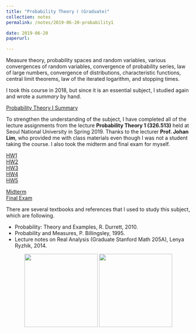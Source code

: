 ```yaml
---
title: "Probability Theory Ⅰ (Graduate)"
collection: notes
permalink: /notes/2019-06-20-probability1

date: 2019-06-20
paperurl:

---
```


Measure theory, probability spaces and random variables, various convergences of random variables, convergence of probability series, law of large numbers, convergence of distributions, characteristic functions, central limit theorems, law of the iterated logarithm, and stopping times.  

I took this course in 2018, but since it is an essential subject, I studied again and wrote a *summary* by hand.  
  
[Probability Theory Ⅰ Summary](http://austinyi.github.io/files/probability1.pdf)    

To strengthen the understanding of the subject, I have completed all of the lecture assignments from the lecture **Probability Theory 1 (326.513)** held at Seoul National University in Spring 2019. Thanks to the lecturer **Prof. Johan Lim**, who provided me with class materials even though I was not a student taking the course. I also took the midterm and final exam for myself.

[HW1](http://austinyi.github.io/files/HW1.pdf)  
[HW2](http://austinyi.github.io/files/HW2.pdf)  
[HW3](http://austinyi.github.io/files/HW3.pdf)  
[HW4](http://austinyi.github.io/files/HW4.pdf)  
[HW5](http://austinyi.github.io/files/HW5.pdf)  

[Midterm](http://austinyi.github.io/files/midterm.pdf)   
[Final Exam](http://austinyi.github.io/files/final.pdf)  

There are several textbooks and references that I used to study this subject, which are following.
* Probability: Theory and Examples, R. Durrett, 2010.
* Probability and Measures, P. Billingsley, 1995.
* Lecture notes on Real Analysis (Graduate Stanford Math 205A), Lenya Ryzhik, 2014.  

<p align="center">

  <img src="http://austinyi.github.io/images/durrett.jpg" style="width:200px;"/>
          
  <img src="http://austinyi.github.io/images/billingsley.jpg" style="width:200px;"/>

</p>
